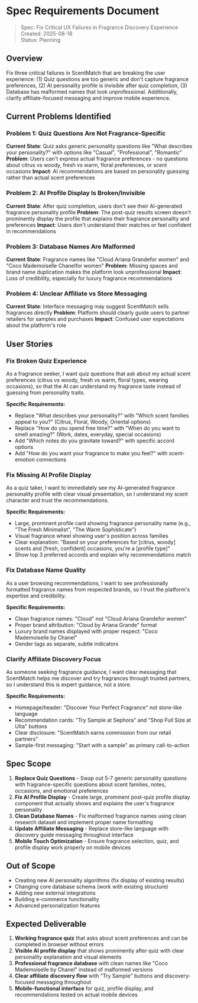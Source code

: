 # Spec Requirements Document

> Spec: Fix Critical UX Failures in Fragrance Discovery Experience  
> Created: 2025-08-18  
> Status: Planning

## Overview

Fix three critical failures in ScentMatch that are breaking the user experience: (1) Quiz questions are too generic and don't capture fragrance preferences, (2) AI personality profile is invisible after quiz completion, (3) Database has malformed names that look unprofessional. Additionally, clarify affiliate-focused messaging and improve mobile experience.

## Current Problems Identified

### Problem 1: Quiz Questions Are Not Fragrance-Specific

**Current State**: Quiz asks generic personality questions like "What describes your personality?" with options like "Casual", "Professional", "Romantic"
**Problem**: Users can't express actual fragrance preferences - no questions about citrus vs woody, fresh vs warm, floral preferences, or scent occasions
**Impact**: AI recommendations are based on personality guessing rather than actual scent preferences

### Problem 2: AI Profile Display Is Broken/Invisible

**Current State**: After quiz completion, users don't see their AI-generated fragrance personality profile
**Problem**: The post-quiz results screen doesn't prominently display the profile that explains their fragrance personality and preferences
**Impact**: Users don't understand their matches or feel confident in recommendations

### Problem 3: Database Names Are Malformed

**Current State**: Fragrance names like "Cloud Ariana Grandefor women" and "Coco Mademoiselle Chanelfor women"
**Problem**: Missing spaces and brand name duplication makes the platform look unprofessional
**Impact**: Loss of credibility, especially for luxury fragrance recommendations

### Problem 4: Unclear Affiliate vs Store Messaging

**Current State**: Interface messaging may suggest ScentMatch sells fragrances directly
**Problem**: Platform should clearly guide users to partner retailers for samples and purchases
**Impact**: Confused user expectations about the platform's role

## User Stories

### Fix Broken Quiz Experience

As a fragrance seeker, I want quiz questions that ask about my actual scent preferences (citrus vs woody, fresh vs warm, floral types, wearing occasions), so that the AI can understand my fragrance taste instead of guessing from personality traits.

**Specific Requirements:**

- Replace "What describes your personality?" with "Which scent families appeal to you?" (Citrus, Floral, Woody, Oriental options)
- Replace "How do you spend free time?" with "When do you want to smell amazing?" (Work, dates, everyday, special occasions)
- Add "Which notes do you gravitate toward?" with specific accord options
- Add "How do you want your fragrance to make you feel?" with scent-emotion connections

### Fix Missing AI Profile Display

As a quiz taker, I want to immediately see my AI-generated fragrance personality profile with clear visual presentation, so I understand my scent character and trust the recommendations.

**Specific Requirements:**

- Large, prominent profile card showing fragrance personality name (e.g., "The Fresh Minimalist", "The Warm Sophisticate")
- Visual fragrance wheel showing user's position across families
- Clear explanation: "Based on your preferences for [citrus, woody] scents and [fresh, confident] occasions, you're a [profile type]"
- Show top 3 preferred accords and explain why recommendations match

### Fix Database Name Quality

As a user browsing recommendations, I want to see professionally formatted fragrance names from respected brands, so I trust the platform's expertise and credibility.

**Specific Requirements:**

- Clean fragrance names: "Cloud" not "Cloud Ariana Grandefor women"
- Proper brand attribution: "Cloud by Ariana Grande" format
- Luxury brand names displayed with proper respect: "Coco Mademoiselle by Chanel"
- Gender tags as separate, subtle indicators

### Clarify Affiliate Discovery Focus

As someone seeking fragrance guidance, I want clear messaging that ScentMatch helps me discover and try fragrances through trusted partners, so I understand this is expert guidance, not a store.

**Specific Requirements:**

- Homepage/header: "Discover Your Perfect Fragrance" not store-like language
- Recommendation cards: "Try Sample at Sephora" and "Shop Full Size at Ulta" buttons
- Clear disclosure: "ScentMatch earns commission from our retail partners"
- Sample-first messaging: "Start with a sample" as primary call-to-action

## Spec Scope

1. **Replace Quiz Questions** - Swap out 5-7 generic personality questions with fragrance-specific questions about scent families, notes, occasions, and emotional preferences
2. **Fix AI Profile Display** - Create large, prominent post-quiz profile display component that actually shows and explains the user's fragrance personality
3. **Clean Database Names** - Fix malformed fragrance names using clean research dataset and implement proper name formatting
4. **Update Affiliate Messaging** - Replace store-like language with discovery guide messaging throughout interface
5. **Mobile Touch Optimization** - Ensure fragrance selection, quiz, and profile display work properly on mobile devices

## Out of Scope

- Creating new AI personality algorithms (fix display of existing results)
- Changing core database schema (work with existing structure)
- Adding new external integrations
- Building e-commerce functionality
- Advanced personalization features

## Expected Deliverable

1. **Working fragrance quiz** that asks about scent preferences and can be completed in browser without errors
2. **Visible AI profile display** that shows prominently after quiz with clear personality explanation and visual elements
3. **Professional fragrance database** with clean names like "Coco Mademoiselle by Chanel" instead of malformed versions
4. **Clear affiliate discovery flow** with "Try Sample" buttons and discovery-focused messaging throughout
5. **Mobile-functional interface** for quiz, profile display, and recommendations tested on actual mobile devices
